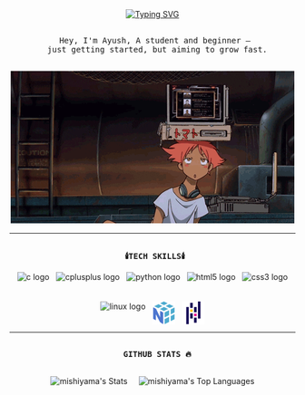 <div align="center">  
   <a href="https://git.io/typing-svg">  
      <img src="https://readme-typing-svg.demolab.com?font=Fira+Code&duration=6000&pause=1000&width=435&lines=Zeroes+%26+Ones%3A+My+New+World" alt="Typing SVG">  
   </a>  
</div>  <div align="center">  
  <pre>   
    Hey, I'm Ayush, A student and beginner —   
    just getting started, but aiming to grow fast.  
  </pre>  
</div>  <div align="center">  
  <img src="https://github.com/mishiyama/mishiyama/blob/main/_3fYL8i6Q-n-155t3dn_4jx_gY5XBf64ev2QD4G5tN5nHzpjZtpRGnOCL0chOGpS.gif?raw=true" alt="Your Gif">  
</div>  

---

<div align="center">  
 <pre>  
  <strong> 🕯️TECH SKILLS🕯️</strong>  
</pre>  
</div>  <div align="center" style="max-width: 100%; display: flex; flex-wrap: wrap; justify-content: center; gap: 12px;">  
  <img src="https://cdn.jsdelivr.net/gh/devicons/devicon/icons/c/c-original.svg" height="40" style="height: 40px;" alt="c logo" />  
  <img src="https://cdn.jsdelivr.net/gh/devicons/devicon/icons/cplusplus/cplusplus-original.svg" height="40" style="height: 40px;" alt="cplusplus logo" />  
  <img src="https://cdn.jsdelivr.net/gh/devicons/devicon/icons/python/python-original.svg" height="40" style="height: 40px;" alt="python logo" />  
  <img src="https://cdn.jsdelivr.net/gh/devicons/devicon/icons/html5/html5-original.svg" height="40" style="height: 40px;" alt="html5 logo" />  
  <img src="https://cdn.jsdelivr.net/gh/devicons/devicon/icons/css3/css3-original.svg" height="40" style="height: 40px;" alt="css3 logo" />  
  <img src="https://cdn.jsdelivr.net/gh/devicons/devicon/icons/linux/linux-original.svg" height="40" style="height: 40px;" alt="linux logo" />  
  <img src="https://raw.githubusercontent.com/devicons/devicon/master/icons/numpy/numpy-original.svg" height="40" style="height: 40px;" alt="numpy icon" />  
  <img src="https://raw.githubusercontent.com/devicons/devicon/master/icons/pandas/pandas-original.svg" height="40" style="height: 40px;" alt="pandas icon" />  
</div>  

---

<div align="center">  
  <pre>  
    <strong>GITHUB STATS 🔥</strong>  
  </pre>  
</div>  
<div align="center" style="display: flex; justify-content: center; align-items: flex-start; gap: 20px; flex-wrap: wrap;">  
  <img src="https://github-readme-stats.vercel.app/api?username=mishiyama&theme=tokyonight&show_icons=true&hide_border=true&count_private=false" alt="mishiyama's Stats" />  
  <img src="https://github-readme-stats.vercel.app/api/top-langs/?username=mishiyama&theme=tokyonight&show_icons=true&hide_border=true&layout=compact" alt="mishiyama's Top Languages" />  
</div> 